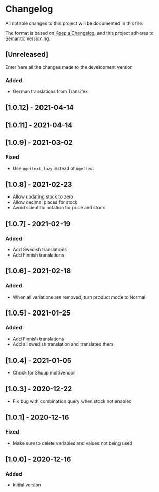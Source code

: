 # Changelog
All notable changes to this project will be documented in this file.

The format is based on [Keep a Changelog](https://keepachangelog.com/en/1.0.0/),
and this project adheres to [Semantic Versioning](https://semver.org/spec/v2.0.0.html).

## [Unreleased]

Enter here all the changes made to the development version

### Added

- German translations from Transifex

## [1.0.12] - 2021-04-14

## [1.0.11] - 2021-04-14

## [1.0.9] - 2021-03-02

### Fixed

- Use `ugettext_lazy` instead of `ugettext`

## [1.0.8] - 2021-02-23

- Allow updating stock to zero
- Allow decimal places for stock
- Avoid scientific notation for price and stock

## [1.0.7] - 2021-02-19

### Added

- Add Swedish translations
- Add Finnish translations

## [1.0.6] - 2021-02-18

### Added

- When all variations are removed, turn product mode to Normal

## [1.0.5] - 2021-01-25

### Added

- Add Finnish translations
- Add all swedish translation and translated them

## [1.0.4] - 2021-01-05

- Check for Shuup multivendor

## [1.0.3] - 2020-12-22

- Fix bug with combination query when stock not enabled

## [1.0.1] - 2020-12-16

### Fixed

- Make sure to delete variables and values not being used

## [1.0.0] - 2020-12-16

### Added

- Initial version
